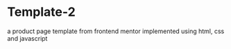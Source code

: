 # Template-2
a product page template from frontend mentor implemented using html, css and javascript
